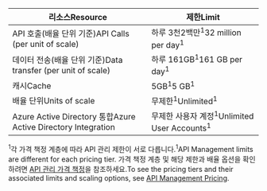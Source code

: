 | <span data-ttu-id="86100-101">리소스</span><span class="sxs-lookup"><span data-stu-id="86100-101">Resource</span></span> | <span data-ttu-id="86100-102">제한</span><span class="sxs-lookup"><span data-stu-id="86100-102">Limit</span></span> |
| --- | --- |
| <span data-ttu-id="86100-103">API 호출(배율 단위 기준)</span><span class="sxs-lookup"><span data-stu-id="86100-103">API Calls (per unit of scale)</span></span> |<span data-ttu-id="86100-104">하루 3천2백만<sup>1</sup></span><span class="sxs-lookup"><span data-stu-id="86100-104">32 million per day<sup>1</sup></span></span> |
| <span data-ttu-id="86100-105">데이터 전송(배율 단위 기준)</span><span class="sxs-lookup"><span data-stu-id="86100-105">Data transfer (per unit of scale)</span></span> |<span data-ttu-id="86100-106">하루 161GB<sup>1</sup></span><span class="sxs-lookup"><span data-stu-id="86100-106">161 GB per day<sup>1</sup></span></span> |
| <span data-ttu-id="86100-107">캐시</span><span class="sxs-lookup"><span data-stu-id="86100-107">Cache</span></span> |<span data-ttu-id="86100-108">5GB<sup>1</sup></span><span class="sxs-lookup"><span data-stu-id="86100-108">5 GB<sup>1</sup></span></span> |
| <span data-ttu-id="86100-109">배율 단위</span><span class="sxs-lookup"><span data-stu-id="86100-109">Units of scale</span></span> |<span data-ttu-id="86100-110">무제한<sup>1</sup></span><span class="sxs-lookup"><span data-stu-id="86100-110">Unlimited<sup>1</sup></span></span> |
| <span data-ttu-id="86100-111">Azure Active Directory 통합</span><span class="sxs-lookup"><span data-stu-id="86100-111">Azure Active Directory Integration</span></span> |<span data-ttu-id="86100-112">무제한 사용자 계정<sup>1</sup></span><span class="sxs-lookup"><span data-stu-id="86100-112">Unlimited User Accounts<sup>1</sup></span></span> |

<span data-ttu-id="86100-113"><sup>1</sup>각 가격 책정 계층에 따라 API 관리 제한이 서로 다릅니다.</span><span class="sxs-lookup"><span data-stu-id="86100-113"><sup>1</sup>API Management limits are different for each pricing tier.</span></span> <span data-ttu-id="86100-114">가격 책정 계층 및 해당 제한과 배율 옵션을 확인하려면 [API 관리 가격 책정](https://azure.microsoft.com/pricing/details/api-management/)을 참조하세요.</span><span class="sxs-lookup"><span data-stu-id="86100-114">To see the pricing tiers and their associated limits and scaling options, see [API Management Pricing](https://azure.microsoft.com/pricing/details/api-management/).</span></span>


